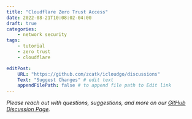 ```yaml
---
title: "Cloudflare Zero Trust Access"
date: 2022-08-21T10:08:02-04:00
draft: true
categories: 
    - network security
tags:
    - tutorial
    - zero trust
    - cloudflare

editPost:
    URL: "https://github.com/zcatk/icloudgo/discussions"
    Text: "Suggest Changes" # edit text
    appendFilePath: false # to append file path to Edit link
---
```




_Please reach out with questions, suggestions, and more on our [GitHub Discussion Page](https://github.com/zcatk/icloudgo/discussions)._ 